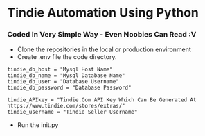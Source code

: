 # Tindie Automation Using Python 
### Coded In Very Simple Way - Even Noobies Can Read :V


* Clone the repositories in the local or production environment
* Create .env file the code directory.
```
tindie_db_host = "Mysql Host Name"
tindie_db_name = "Mysql Database Name" 
tindie_db_user = "Database Username"
tindie_db_password = "Database Password"

tindie_APIkey = "Tindie.Com API Key Which Can Be Generated At https://www.tindie.com/stores/extras/"
tindie_username = "Tindie Seller Username"
```
* Run the init.py
